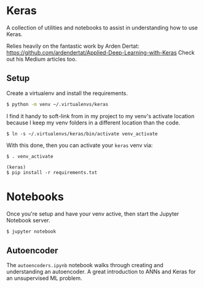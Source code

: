 # Keras
A collection of utilities and notebooks to assist in understanding how to use Keras. 

Relies heavily on the fantastic work by Arden Dertat: https://github.com/ardendertat/Applied-Deep-Learning-with-Keras 
Check out his Medium articles too.

## Setup
Create a virtualenv and install the requirements.

```bash
$ python -m venv ~/.virtualenvs/keras
```

I find it handy to soft-link from in my project to my venv's activate location because I keep my venv folders in a different location than the code.

```
$ ln -s ~/.virtualenvs/keras/bin/activate venv_activate
```

With this done, then you can activate your `keras` venv via:

```
$ . venv_activate

(keras)
$ pip install -r requirements.txt
```

# Notebooks
Once you're setup and have your venv active, then start the Jupyter Notebook server.

```bash
$ jupyter notebook
```

## Autoencoder
The `autoencoders.ipynb` notebook walks through creating and understanding an autoencoder. 
A great introduction to ANNs and Keras for an unsupervised ML problem.

